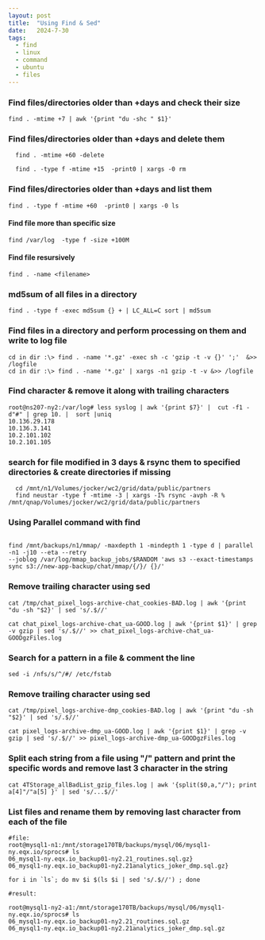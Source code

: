 ```yaml
---
layout: post
title:  "Using Find & Sed"
date:   2024-7-30
tags:
  - find
  - linux
  - command
  - ubuntu
  - files
---
```


### Find files/directories older than +days and check their size 

```
find . -mtime +7 | awk '{print "du -shc " $1}'
```

### Find files/directories older than +days and delete them

```
  find . -mtime +60 -delete

  find . -type f -mtime +15  -print0 | xargs -0 rm
```
### Find files/directories older than +days and list them 

```
find . -type f -mtime +60  -print0 | xargs -0 ls 
```

#### Find file more than specific size

```
find /var/log  -type f -size +100M
```

#### Find file resursively
```
find . -name <filename>
```

### md5sum of all files in a directory

```
find . -type f -exec md5sum {} + | LC_ALL=C sort | md5sum
```

### Find files in a directory and perform  processing on them and write to log file

```
cd in dir :\> find . -name '*.gz' -exec sh -c 'gzip -t -v {}' ';'  &>> /logfile
cd in dir :\> find . -name '*.gz' | xargs -n1 gzip -t -v &>> /logfile
```

### Find character & remove it along with trailing characters

```
root@ns207-ny2:/var/log# less syslog | awk '{print $7}' |  cut -f1 -d"#" | grep 10. |  sort |uniq
10.136.29.178
10.136.3.141
10.2.101.102
10.2.101.105
```

### search for file modified in 3 days & rsync them to specified directories & create directories if missing
  
```  
  cd /mnt/n1/Volumes/jocker/wc2/grid/data/public/partners
  find neustar -type f -mtime -3 | xargs -I% rsync -avph -R % /mnt/qnap/Volumes/jocker/wc2/grid/data/public/partners
```

### Using Parallel command with find

```

find /mnt/backups/n1/mmap/ -maxdepth 1 -mindepth 1 -type d | parallel -n1 -j10 --eta --retry 
--joblog /var/log/mmap_backup_jobs/$RANDOM 'aws s3 --exact-timestamps sync s3://new-app-backup/chat/mmap/{/}/ {}/'

```

### Remove trailing character using sed

```
cat /tmp/chat_pixel_logs-archive-chat_cookies-BAD.log | awk '{print "du -sh "$2}' | sed 's/.$//'

cat chat_pixel_logs-archive-chat_ua-GOOD.log | awk '{print $1}' | grep -v gzip | sed 's/.$//' >> chat_pixel_logs-archive-chat_ua-GOODgzFiles.log
```

### Search for a pattern in a file & comment the line

```
sed -i /nfs/s/^/#/ /etc/fstab
```

### Remove trailing character using sed

```
cat /tmp/pixel_logs-archive-dmp_cookies-BAD.log | awk '{print "du -sh "$2}' | sed 's/.$//'

cat pixel_logs-archive-dmp_ua-GOOD.log | awk '{print $1}' | grep -v gzip | sed 's/.$//' >> pixel_logs-archive-dmp_ua-GOODgzFiles.log
```

### Split each string from a file using "/" pattern and print the specific words and remove last 3 character in the string

```
cat 4TStorage_allBadList_gzip_files.log | awk '{split($0,a,"/"); print a[4]"/"a[5] }' | sed 's/...$//'
```

### List files and rename them by removing last character from each of the file

```
#file: 
root@mysql1-n1:/mnt/storage170TB/backups/mysql/06/mysql1-ny.eqx.io/sprocs# ls
06_mysql1-ny.eqx.io_backup01-ny2.21_routines.sql.gz}
06_mysql1-ny.eqx.io_backup01-ny2.21analytics_joker_dmp.sql.gz}

for i in `ls`; do mv $i $(ls $i | sed 's/.$//') ; done

#result:

root@mysql1-ny2-a1:/mnt/storage170TB/backups/mysql/06/mysql1-ny.eqx.io/sprocs# ls
06_mysql1-ny.eqx.io_backup01-ny2.21_routines.sql.gz
06_mysql1-ny.eqx.io_backup01-ny2.21analytics_joker_dmp.sql.gz
```
